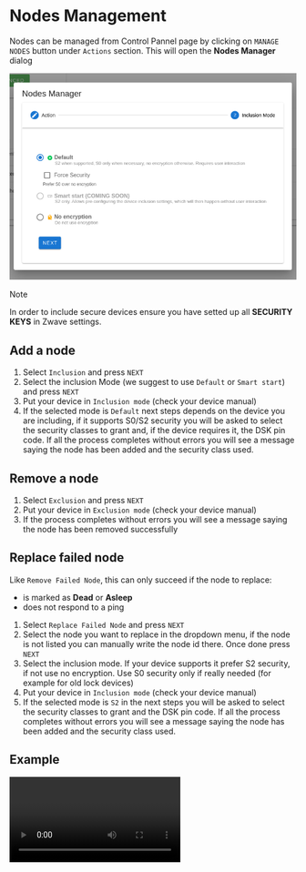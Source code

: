 # Nodes Management

Nodes can be managed from Control Pannel page by clicking on `MANAGE NODES` button under `Actions` section. This will open the **Nodes Manager** dialog

![Nodes Manager](../_images/nodes_manager.png)

> [!NOTE]
> In order to include secure devices ensure you have setted up all **SECURITY KEYS** in Zwave settings.

## Add a node

1. Select `Inclusion` and press `NEXT`
2. Select the inclusion Mode (we suggest to use `Default` or `Smart start`) and press `NEXT`
3. Put your device in `Inclusion mode` (check your device manual)
4. If the selected mode is `Default` next steps depends on the device you are including, if it supports S0/S2 security you will be asked to select the security classes to grant and, if the device requires it, the DSK pin code. If all the process completes without errors you will see a message saying the node has been added and the security class used.

## Remove a node

1. Select `Exclusion` and press `NEXT`
2. Put your device in `Exclusion mode` (check your device manual)
3. If the process completes without errors you will see a message saying the node has been removed successfully

## Replace failed node

Like `Remove Failed Node`, this can only succeed if the node to replace:

- is marked as **Dead** or **Asleep**
- does not respond to a ping

1. Select `Replace Failed Node` and press `NEXT`
2. Select the node you want to replace in the dropdown menu, if the node is not listed you can manually write the node id there. Once done press `NEXT`
3. Select the inclusion mode. If your device supports it prefer S2 security, if not use no encryption. Use S0 security only if really needed (for example for old lock devices)
4. Put your device in `Inclusion mode` (check your device manual)
5. If the selected mode is `S2` in the next steps you will be asked to select the security classes to grant and the DSK pin code. If all the process completes without errors you will see a message saying the node has been added and the security class used.

## Example

![Nodes Manager Example](../_images/nodes_manager_example.mp4 ':include :type=video controls width=100% height=400px')

